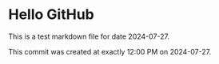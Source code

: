 # Hello GitHub
This is a test markdown file for date 2024-07-27.

This commit was created at exactly 12:00 PM on 2024-07-27.
